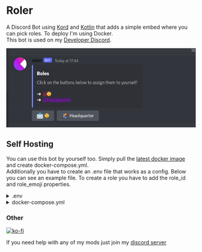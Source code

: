 # Roler
A Discord Bot using [Kord](https://github.com/kordlib/kord) and [Kotlin](https://kotlinlang.org) that adds a simple embed where you can pick roles.
To deploy I'm using Docker.
<br>This bot is used on my [Developer Discord](https://discord.gg/z5xBpunxH3).

![example.png](assets/example.png)

## Self Hosting
You can use this bot by yourself too. Simply pull the [latest docker image](https://github.com/btwonion/Roler/pkgs/container/roler) and create docker-compose.yml.
<br>Additionally you have to create an .env file that works as a config. Below you can see an example file. To create a role you have to add the role_id and role_emoji properties.

<details>
<summary>.env</summary>

```properties
BOT_TOKEN=<YOURBOTTOKEN>
GUILD_ID=<YOURGUILDID>
MONGO_USERNAME=onion
MONGO_ADDRESS=123.456.789.78
MONGO_DATABASE=onion
MONGO_PORT=27017
MONGO_PASSWORD=MyGreatPassword123!
```

</details>

<details>
<summary>docker-compose.yml</summary>

```yaml
version: "3"

services:
  bot:
    image: ghcr.io/btwonion/roler:master
    env_file:
      - /home/onion/storage/roler-config.env
    restart: unless-stopped
    container_name: roler
```

</details>

### Other
[![ko-fi](https://ko-fi.com/img/githubbutton_sm.svg)](https://ko-fi.com/I3I8F1WX4)

If you need help with any of my mods just join my [discord server](https://nyon.dev/discord)
